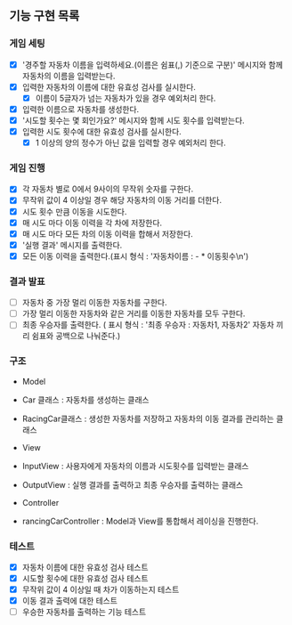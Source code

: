 ## 기능 구현 목록

### 게임 세팅

- [x] '경주할 자동차 이름을 입력하세요.(이름은 쉼표(,) 기준으로 구분)' 메시지와 함께 자동차의 이름을 입력받는다.
- [x] 입력한 자동차의 이름에 대한 유효성 검사를 실시한다.
  - [x] 이름이 5글자가 넘는 자동차가 있을 경우 예외처리 한다.
- [x] 입력한 이름으로 자동차를 생성한다.
- [x] '시도할 횟수는 몇 회인가요?' 메시지와 함께 시도 횟수를 입력받는다.
- [x] 입력한 시도 횟수에 대한 유효성 검사를 실시한다.
  - [x] 1 이상의 양의 정수가 아닌 값을 입력할 경우 예외처리 한다.

### 게임 진행

- [x] 각 자동차 별로 0에서 9사이의 무작위 숫자를 구한다.
- [x] 무작위 값이 4 이상일 경우 해당 자동차의 이동 거리를 더한다.
- [x] 시도 횟수 만큼 이동을 시도한다.
- [x] 매 시도 마다 이동 이력을 각 차에 저장한다.
- [x] 매 시도 마다 모든 차의 이동 이력을 합해서 저장한다.
- [x] '실행 결과' 메시지를 출력한다.
- [x] 모든 이동 이력을 출력한다.(표시 형식 : '자동차이름 : - \* 이동횟수\n')

### 결과 발표

- [ ] 자동차 중 가장 멀리 이동한 자동차를 구한다.
- [ ] 가장 멀리 이동한 자동차와 같은 거리를 이동한 자동차를 모두 구한다.
- [ ] 최종 우승자를 출력한다. ( 표시 형식 : '최종 우승자 : 자동차1, 자동차2' 자동차 끼리 쉼표와 공백으로 나눠준다.)

### 구조

- Model
- Car 클래스 : 자동차를 생성하는 클래스
- RacingCar클래스 : 생성한 자동차를 저장하고 자동차의 이동 결과를 관리하는 클래스

- View
- InputView : 사용자에게 자동차의 이름과 시도횟수를 입력받는 클래스
- OutputView : 실행 결과를 출력하고 최종 우승자를 출력하는 클래스

- Controller
- rancingCarController : Model과 View를 통합해서 레이싱을 진행한다.

### 테스트

- [x] 자동차 이름에 대한 유효성 검사 테스트
- [x] 시도할 횟수에 대한 유효성 검사 테스트
- [x] 무작위 값이 4 이상일 때 차가 이동하는지 테스트
- [x] 이동 결과 출력에 대한 테스트
- [ ] 우승한 자동차를 출력하는 기능 테스트
